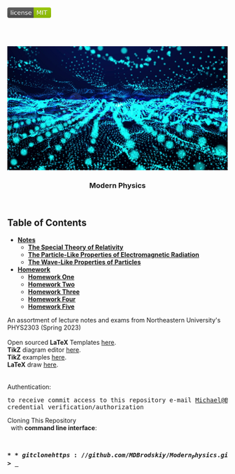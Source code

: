 <!-- PROJECT LOGO -->
<br />
<p align="left">
  <a href="https://github.com/MDBrodskiy/Modern_Physics/tree/master/LICENSE">
    <img src="images/LicenseImage.svg" alt="license" width="100" height="24"></a>
</p>
<br/>
<br/>

<!-- BACKGROUND & TITLE -->
<p align="center">
  <a href="https://github.com/MDBrodskiy/Modern_Physics">
    <img src="images/background.png" alt="background">
  </a>
  <h3 align="center">Modern Physics</h3>
<br />
</p>

<!-- TABLE OF CONTENTS -->
## Table of Contents

* [**Notes**](https://github.com/MDBrodskiy/Modern_Physics/tree/master/Notes/)
    * [**The Special Theory of Relativity**](https://github.com/MDBrodskiy/Modern_Physics/tree/master/Notes/Section1.pdf)
    * [**The Particle-Like Properties of Electromagnetic Radiation**](https://github.com/MDBrodskiy/Modern_Physics/tree/master/Notes/Section2.pdf)
    * [**The Wave-Like Properties of Particles**](https://github.com/MDBrodskiy/Modern_Physics/tree/master/Notes/Section3.pdf)
* [**Homework**](https://github.com/MDBrodskiy/Modern_Physics/tree/master/Homework/)
    * [**Homework One**](https://github.com/MDBrodskiy/Modern_Physics/tree/master/Homework/Homework1.pdf)
    * [**Homework Two**](https://github.com/MDBrodskiy/Modern_Physics/tree/master/Homework/Homework2.pdf)
    * [**Homework Three**](https://github.com/MDBrodskiy/Modern_Physics/tree/master/Homework/Homework3.pdf)
    * [**Homework Four**](https://github.com/MDBrodskiy/Modern_Physics/tree/master/Homework/Homework4.pdf)
    * [**Homework Five**](https://github.com/MDBrodskiy/Modern_Physics/tree/master/Homework/Homework5.pdf)

<!--
  * [**Chapter 1**](#Notes/Chapter\ 1)
* [**Exams**](#Exams)
* [**Projects**](#Projects)
-->


An assortment of lecture notes and exams from Northeastern University's PHYS2303 (Spring 2023)
<br/> <br/> 
Open sourced **LaTeX** Templates [here](https://www.latextemplates.com/).
<br/>
**TikZ** diagram editor [here](https://www.mathcha.io/editor).
<br/>
**TikZ** examples [here](https://www.texample.net/tikz/example).
<br/>
**LaTeX** draw [here](https://www.latexdraw.com/).
<br/> <br/> <br/>
Authentication:   
    <pre>to receive commit access to this repository e-mail Michael@Brodskiy.com for credential verification/authorization</pre>

Cloning This Repository
</br>&nbsp;&nbsp;with **command line interface**:
    <pre>    
    **$** git clone https://github.com/MDBrodskiy/Modern_Physics.git    
    **$** **>**  **_**
    </pre>
